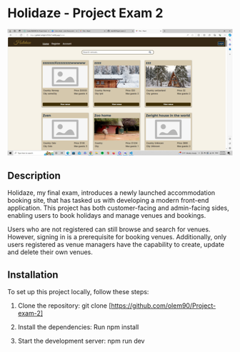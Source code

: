 # Holidaze - Project Exam 2

![project-image](/src/Holidaze-exam.png)

## Description
Holidaze, my final exam, introduces a newly launched accommodation
booking site, that has tasked us with developing a modern front-end
application. This project has both customer-facing and admin-facing
sides, enabling users to book holidays and manage venues and bookings.

Users who are not registered can still browse and search for venues.
However, signing in is a prerequisite for booking venues.
Additionally, only users registered as venue managers have the
capability to create, update and delete their own venues.

## Installation

To set up this project locally, follow these steps:

1. Clone the repository:
   git clone [https://github.com/olem90/Project-exam-2]

2. Install the dependencies:
   Run npm install   

3. Start the development server:
   npm run dev
